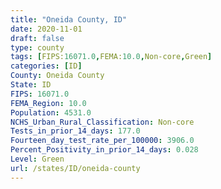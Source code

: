 ```yaml
---
title: "Oneida County, ID"
date: 2020-11-01
draft: false
type: county
tags: [FIPS:16071.0,FEMA:10.0,Non-core,Green]
categories: [ID]
County: Oneida County
State: ID
FIPS: 16071.0
FEMA_Region: 10.0
Population: 4531.0
NCHS_Urban_Rural_Classification: Non-core
Tests_in_prior_14_days: 177.0
Fourteen_day_test_rate_per_100000: 3906.0
Percent_Positivity_in_prior_14_days: 0.028
Level: Green
url: /states/ID/oneida-county
---
```



